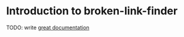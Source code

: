 # Introduction to broken-link-finder

TODO: write [great documentation](http://jacobian.org/writing/great-documentation/what-to-write/)
